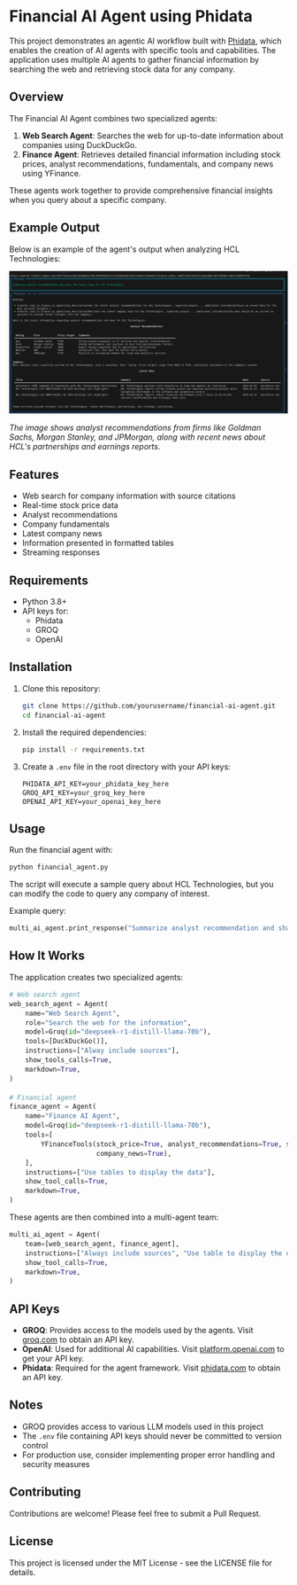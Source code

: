 # Financial AI Agent using Phidata

This project demonstrates an agentic AI workflow built with [Phidata](https://github.com/phidatahq/phidata), which enables the creation of AI agents with specific tools and capabilities. The application uses multiple AI agents to gather financial information by searching the web and retrieving stock data for any company.

## Overview

The Financial AI Agent combines two specialized agents:

1. **Web Search Agent**: Searches the web for up-to-date information about companies using DuckDuckGo.
2. **Finance Agent**: Retrieves detailed financial information including stock prices, analyst recommendations, fundamentals, and company news using YFinance.

These agents work together to provide comprehensive financial insights when you query about a specific company.

## Example Output

Below is an example of the agent's output when analyzing HCL Technologies:

![HCL Technologies Analysis Output](screenshot.png)

*The image shows analyst recommendations from firms like Goldman Sachs, Morgan Stanley, and JPMorgan, along with recent news about HCL's partnerships and earnings reports.*

## Features

- Web search for company information with source citations
- Real-time stock price data
- Analyst recommendations
- Company fundamentals
- Latest company news
- Information presented in formatted tables
- Streaming responses

## Requirements

- Python 3.8+
- API keys for:
  - Phidata
  - GROQ
  - OpenAI

## Installation

1. Clone this repository:
   ```bash
   git clone https://github.com/yourusername/financial-ai-agent.git
   cd financial-ai-agent
   ```

2. Install the required dependencies:
   ```bash
   pip install -r requirements.txt
   ```

3. Create a `.env` file in the root directory with your API keys:
   ```
   PHIDATA_API_KEY=your_phidata_key_here
   GROQ_API_KEY=your_groq_key_here
   OPENAI_API_KEY=your_openai_key_here
   ```

## Usage

Run the financial agent with:

```bash
python financial_agent.py
```

The script will execute a sample query about HCL Technologies, but you can modify the code to query any company of interest.

Example query:
```python
multi_ai_agent.print_response("Summarize analyst recommendation and share the latest news for Apple", stream=True)
```

## How It Works

The application creates two specialized agents:

```python
# Web search agent
web_search_agent = Agent(
    name="Web Search Agent",
    role="Search the web for the information",
    model=Groq(id="deepseek-r1-distill-llama-70b"),
    tools=[DuckDuckGo()],
    instructions=["Alway include sources"],
    show_tools_calls=True,
    markdown=True,
)

# Financial agent
finance_agent = Agent(
    name="Finance AI Agent",
    model=Groq(id="deepseek-r1-distill-llama-70b"),
    tools=[
        YFinanceTools(stock_price=True, analyst_recommendations=True, stock_fundamentals=True,
                      company_news=True),
    ],
    instructions=["Use tables to display the data"],
    show_tool_calls=True,
    markdown=True,
)
```

These agents are then combined into a multi-agent team:

```python
multi_ai_agent = Agent(
    team=[web_search_agent, finance_agent],
    instructions=["Always include sources", "Use table to display the data"],
    show_tool_calls=True,
    markdown=True,
)
```

## API Keys

- **GROQ**: Provides access to the models used by the agents. Visit [groq.com](https://groq.com) to obtain an API key.
- **OpenAI**: Used for additional AI capabilities. Visit [platform.openai.com](https://platform.openai.com) to get your API key.
- **Phidata**: Required for the agent framework. Visit [phidata.com](https://phidata.com) to obtain an API key.

## Notes

- GROQ provides access to various LLM models used in this project
- The `.env` file containing API keys should never be committed to version control
- For production use, consider implementing proper error handling and security measures

## Contributing

Contributions are welcome! Please feel free to submit a Pull Request.

## License

This project is licensed under the MIT License - see the LICENSE file for details.
